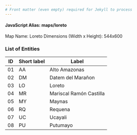 ```yaml
---
# Front matter (even empty) required for Jekyll to process
---
```


#### JavaScript Alias: maps/loreto

Map Name: Loreto
Dimensions (Width x Height): 544x600


### List of Entities

ID | Short label | Label
---|---|---|
01| AA | Alto Amazonas
02| DM | Datem del Marañon
03| LO | Loreto
04| MR | Mariscal Ramón Castilla
05| MY | Maynas
06| RQ | Requena
07| UC | Ucayali
08| PU | Putumayo
